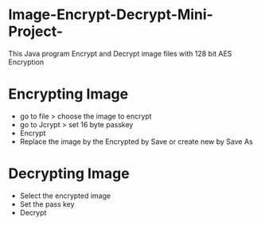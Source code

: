 # Image-Encrypt-Decrypt-Mini-Project-
This Java program Encrypt and Decrypt image files with 128 bit AES Encryption
# Encrypting Image
 * go to file > choose the image to encrypt
 * go to Jcrypt > set 16 byte passkey
 * Encrypt
 * Replace the image by the Encrypted by Save or create new by Save As
# Decrypting Image
 * Select the encrypted image
 * Set the pass key
 * Decrypt
 
